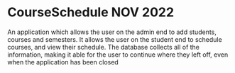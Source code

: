 # CourseSchedule NOV 2022
An application which allows the user on the admin end to add students, courses and semesters.
It allows the user on the student end to schedule courses, and view their schedule.
The database collects all of the information, making it able for the user to continue where they left off, even when the application has been closed
